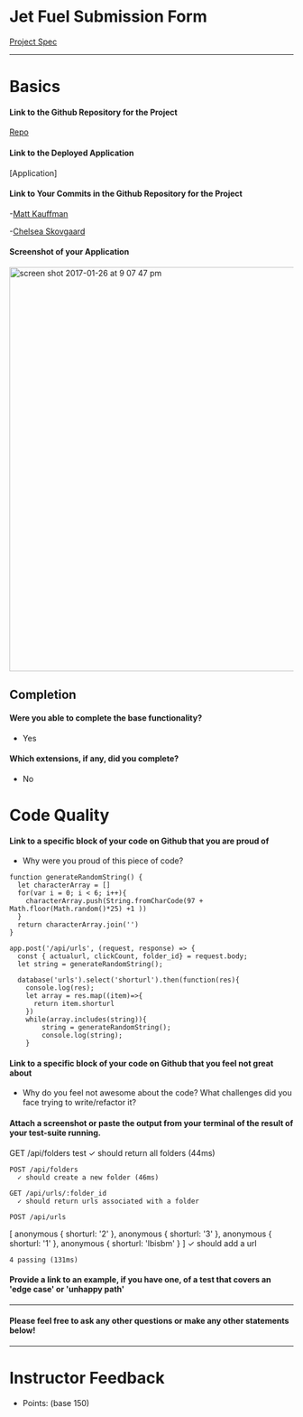# Jet Fuel Submission Form

[Project Spec](http://frontend.turing.io/projects/jet-fuel.html)

------

# Basics

#### Link to the Github Repository for the Project
[Repo](https://github.com/MilkMan90/JetFuel)

#### Link to the Deployed Application
[Application]

#### Link to Your Commits in the Github Repository for the Project

-[Matt Kauffman](https://github.com/MilkMan90/JetFuel/commits/master?author=MilkMan90)

-[Chelsea Skovgaard](https://github.com/MilkMan90/JetFuel/commits/master?author=ChelseaSkovgaard)

#### Screenshot of your Application
<img width="716" alt="screen shot 2017-01-26 at 9 07 47 pm" src="https://cloud.githubusercontent.com/assets/18074889/22360299/c88bccc0-e40b-11e6-8859-2d0dd7fb5c7f.png">

## Completion

#### Were you able to complete the base functionality?

* Yes

#### Which extensions, if any, did you complete?

* No

# Code Quality

#### Link to a specific block of your code on Github that you are proud of
* Why were you proud of this piece of code?

```
function generateRandomString() {
  let characterArray = []
  for(var i = 0; i < 6; i++){
    characterArray.push(String.fromCharCode(97 + Math.floor(Math.random()*25) +1 ))
  }
  return characterArray.join('')
}

app.post('/api/urls', (request, response) => {
  const { actualurl, clickCount, folder_id} = request.body;
  let string = generateRandomString();

  database('urls').select('shorturl').then(function(res){
    console.log(res);
    let array = res.map((item)=>{
      return item.shorturl
    })
    while(array.includes(string)){
        string = generateRandomString();
        console.log(string);
    }
```

#### Link to a specific block of your code on Github that you feel not great about
* Why do you feel not awesome about the code? What challenges did you face trying to write/refactor it?



#### Attach a screenshot or paste the output from your terminal of the result of your test-suite running.
  GET /api/folders
  test
      ✓ should return all folders (44ms)

    POST /api/folders
      ✓ should create a new folder (46ms)

    GET /api/urls/:folder_id
      ✓ should return urls associated with a folder

    POST /api/urls
  [ anonymous { shorturl: '2' },
    anonymous { shorturl: '3' },
    anonymous { shorturl: '1' },
    anonymous { shorturl: 'lbisbm' } ]
      ✓ should add a url


    4 passing (131ms)
#### Provide a link to an example, if you have one, of a test that covers an 'edge case' or 'unhappy path'

-----

#### Please feel free to ask any other questions or make any other statements below!

-----

# Instructor Feedback

- Points: (base 150)
